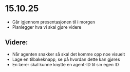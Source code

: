 # 15.10.25

- Går igjennom presentasjonen til i morgen
- Planlegger hva vi skal gjøre videre

## Videre:

- Når agenten snakker så skal det komme opp noe visuelt
- Lage en tilbakeknapp, se på hvordan dette kan gjøres
- En lærer skal kunne knytte en agent-ID til sin egen ID
